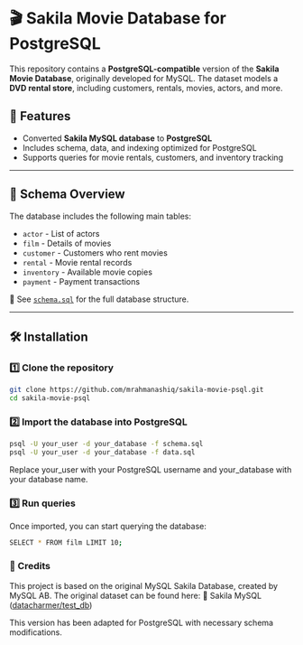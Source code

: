# 🎬 Sakila Movie Database for PostgreSQL  

This repository contains a **PostgreSQL-compatible** version of the **Sakila Movie Database**, originally developed for MySQL. The dataset models a **DVD rental store**, including customers, rentals, movies, actors, and more.

## 🚀 Features  
- Converted **Sakila MySQL database** to **PostgreSQL**  
- Includes schema, data, and indexing optimized for PostgreSQL  
- Supports queries for movie rentals, customers, and inventory tracking  

---

## 📂 Schema Overview  
The database includes the following main tables:  
- `actor` - List of actors  
- `film` - Details of movies  
- `customer` - Customers who rent movies  
- `rental` - Movie rental records  
- `inventory` - Available movie copies  
- `payment` - Payment transactions  

📜 See [`schema.sql`](schema.sql) for the full database structure.

---

## 🛠 Installation  

### 1️⃣ Clone the repository  
```sh
git clone https://github.com/mrahmanashiq/sakila-movie-psql.git
cd sakila-movie-psql
```

### 2️⃣ Import the database into PostgreSQL
```sh
psql -U your_user -d your_database -f schema.sql
psql -U your_user -d your_database -f data.sql
```
Replace your_user with your PostgreSQL username and your_database with your database name.

### 3️⃣ Run queries
Once imported, you can start querying the database:
```sh
SELECT * FROM film LIMIT 10;
```

### 📖 Credits
This project is based on the original MySQL Sakila Database, created by MySQL AB. The original dataset can be found here:
🔗 Sakila MySQL ([datacharmer/test_db](https://github.com/datacharmer/test_db/tree/master/sakila))

This version has been adapted for PostgreSQL with necessary schema modifications.
